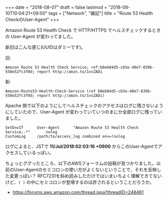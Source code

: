 +++
date = "2018-08-07"
draft = false
lastmod = "2018-08-10T10:04:21+09:00"
tags = ["Network", "雑記"]
title = "Route 53 Health CheckのUser-Agent"
+++


Amazon Route 53 Health Check で HTTP/HTTPS でヘルスチェックするときの User-Agent が変わってました。

新旧はこんな感じ(UUIDはダミーです)。

旧:
```
Amazon Route 53 Health Check Service; ref:b0eb04d5-cb5e-40e7-839b-558e52fc3f0d; report http://amzn.to/1vsZADi
```

新:
```
Amazon-Route53-Health-Check-Service (ref b0eb04d5-cb5e-40e7-839b-558e52fc3f0d; report http://amzn.to/1vsZADi)
```


Apache 側で以下のようにしてヘルスチェックのアクセスはログに残さないようにしていたので、User-Agent が変わっていていつのまにか全部ログに残っていました。

```
SetEnvIf      User-Agent      "Amazon Route 53 Health Check Service;.*"       nolog
CustomLog     /path/to/access_log combined env=!nolog
```

ログによると、JSTで **11/Jul/2018:02:03:16 +0900** からこのUser-Agentでアクセスしているっぽい。


ちょっとググったところ、以下のAWSフォーラムの投稿が見つかりました。以前のUser-Agentのセミコロンの使い方がよくないということで、それを反映した変更っぽい？ RFC7231を斜め読みしただけではいまいちよく理解できてないけど、`( )` の中にセミコロンが登場するのは許されるということだろうか。

* https://forums.aws.amazon.com/thread.jspa?threadID=248461



